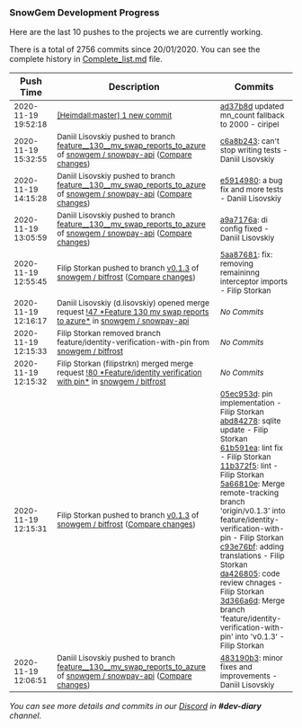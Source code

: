 
### SnowGem Development Progress

Here are the last 10 pushes to the projects we are currently working.

There is a total of 2756 commits since 20/01/2020. You can see the complete history in
 [Complete_list.md](Complete_list.md) file.

| Push Time | Description | Commits |
| --- | --- | --- |
| <sub>2020-11-19 19:52:18</sub> | <sub>[[Heimdall:master] 1 new commit](https://github.com/ciripel/Heimdall/commit/ad37b8d66a413ca489eca0528f0833ec82915355)</sub> | <sub>[ad37b8d](https://github.com/ciripel/Heimdall/commit/ad37b8d66a413ca489eca0528f0833ec82915355) updated mn_count fallback to 2000 - ciripel</sub> |
| <sub>2020-11-19 15:32:55</sub> | <sub>Daniil Lisovskiy pushed to branch [feature\_\_130\_\_mv\_swap\_reports\_to\_azure](https://gitlab.com/snowgem/snowpay-api/commits/feature__130__mv_swap_reports_to_azure) of [snowgem / snowpay\-api](https://gitlab.com/snowgem/snowpay-api) ([Compare changes](https://gitlab.com/snowgem/snowpay-api/compare/e59149807fcb3eaeffb8556bd5bb236be28d4491...c6a8b243f98b34318b55cd63f5e3490fa9352769))</sub> | <sub>[c6a8b243](https://gitlab.com/snowgem/snowpay-api/-/commit/c6a8b243f98b34318b55cd63f5e3490fa9352769): can't stop writing tests - Daniil Lisovskiy</sub> |
| <sub>2020-11-19 14:15:28</sub> | <sub>Daniil Lisovskiy pushed to branch [feature\_\_130\_\_mv\_swap\_reports\_to\_azure](https://gitlab.com/snowgem/snowpay-api/commits/feature__130__mv_swap_reports_to_azure) of [snowgem / snowpay\-api](https://gitlab.com/snowgem/snowpay-api) ([Compare changes](https://gitlab.com/snowgem/snowpay-api/compare/a9a7176a5051d170e058a53edb89379d4a95c01d...e59149807fcb3eaeffb8556bd5bb236be28d4491))</sub> | <sub>[e5914980](https://gitlab.com/snowgem/snowpay-api/-/commit/e59149807fcb3eaeffb8556bd5bb236be28d4491): a bug fix and more tests - Daniil Lisovskiy</sub> |
| <sub>2020-11-19 13:05:59</sub> | <sub>Daniil Lisovskiy pushed to branch [feature\_\_130\_\_mv\_swap\_reports\_to\_azure](https://gitlab.com/snowgem/snowpay-api/commits/feature__130__mv_swap_reports_to_azure) of [snowgem / snowpay\-api](https://gitlab.com/snowgem/snowpay-api) ([Compare changes](https://gitlab.com/snowgem/snowpay-api/compare/04be3f1cfd158ccc6ca75865dbd500361c5d9ce0...a9a7176a5051d170e058a53edb89379d4a95c01d))</sub> | <sub>[a9a7176a](https://gitlab.com/snowgem/snowpay-api/-/commit/a9a7176a5051d170e058a53edb89379d4a95c01d): di config fixed - Daniil Lisovskiy</sub> |
| <sub>2020-11-19 12:55:45</sub> | <sub>Filip Storkan pushed to branch [v0\.1\.3](https://gitlab.com/snowgem/bitfrost/commits/v0.1.3) of [snowgem / bitfrost](https://gitlab.com/snowgem/bitfrost) ([Compare changes](https://gitlab.com/snowgem/bitfrost/compare/3d366a6d634910c7d1fc9c8480dad53fc6fe8860...5aa876811fc18126ff093622c85aa0d7ea1c394d))</sub> | <sub>[5aa87681](https://gitlab.com/snowgem/bitfrost/-/commit/5aa876811fc18126ff093622c85aa0d7ea1c394d): fix: removing remaininng interceptor imports - Filip Storkan</sub> |
| <sub>2020-11-19 12:16:17</sub> | <sub>Daniil Lisovskiy (d.lisovskiy) opened merge request [\!47 \*Feature  130  mv swap reports to azure\*](https://gitlab.com/snowgem/snowpay-api/-/merge_requests/47) in [snowgem / snowpay\-api](https://gitlab.com/snowgem/snowpay-api)</sub> | <sub>_No Commits_</sub> |
| <sub>2020-11-19 12:15:33</sub> | <sub>Filip Storkan removed branch feature/identity-verification-with-pin from [snowgem / bitfrost](https://gitlab.com/snowgem/bitfrost)</sub> | <sub>_No Commits_</sub> |
| <sub>2020-11-19 12:15:32</sub> | <sub>Filip Storkan (filipstrkn) merged merge request [\!80 \*Feature/identity verification with pin\*](https://gitlab.com/snowgem/bitfrost/-/merge_requests/80) in [snowgem / bitfrost](https://gitlab.com/snowgem/bitfrost)</sub> | <sub>_No Commits_</sub> |
| <sub>2020-11-19 12:15:31</sub> | <sub>Filip Storkan pushed to branch [v0\.1\.3](https://gitlab.com/snowgem/bitfrost/commits/v0.1.3) of [snowgem / bitfrost](https://gitlab.com/snowgem/bitfrost) ([Compare changes](https://gitlab.com/snowgem/bitfrost/compare/2720f1ef53ddaaa98da718f7478549bf6373bbfe...3d366a6d634910c7d1fc9c8480dad53fc6fe8860))</sub> | <sub>[05ec953d](https://gitlab.com/snowgem/bitfrost/-/commit/05ec953de0dc53b3dc39b13619b0220abe8e092e): pin implementation - Filip Storkan<br>[abd84278](https://gitlab.com/snowgem/bitfrost/-/commit/abd84278ca0dad5e025a44405ab19d92b09e9f7a): sqlite update - Filip Storkan<br>[61b591ea](https://gitlab.com/snowgem/bitfrost/-/commit/61b591ea8acf649d0a95a260ef563937a28a2571): lint fix - Filip Storkan<br>[11b372f5](https://gitlab.com/snowgem/bitfrost/-/commit/11b372f55e19f1756832cf86b00339d2c2d90c77): lint - Filip Storkan<br>[5a66810e](https://gitlab.com/snowgem/bitfrost/-/commit/5a66810e5c2140ec48d547269df21d67e0f58856): Merge remote-tracking branch 'origin/v0.1.3' into feature/identity-verification-with-pin - Filip Storkan<br>[c93e76bf](https://gitlab.com/snowgem/bitfrost/-/commit/c93e76bfb3b6b82787dd2d5c40adae39d1afa68e): adding translations - Filip Storkan<br>[da426805](https://gitlab.com/snowgem/bitfrost/-/commit/da426805da0d245f500517fa44d3be3d583e7025): code review chnages - Filip Storkan<br>[3d366a6d](https://gitlab.com/snowgem/bitfrost/-/commit/3d366a6d634910c7d1fc9c8480dad53fc6fe8860): Merge branch 'feature/identity-verification-with-pin' into 'v0.1.3' - Filip Storkan</sub> |
| <sub>2020-11-19 12:06:51</sub> | <sub>Daniil Lisovskiy pushed to branch [feature\_\_130\_\_mv\_swap\_reports\_to\_azure](https://gitlab.com/snowgem/snowpay-api/commits/feature__130__mv_swap_reports_to_azure) of [snowgem / snowpay\-api](https://gitlab.com/snowgem/snowpay-api) ([Compare changes](https://gitlab.com/snowgem/snowpay-api/compare/c3f2ddfcaf93d2b09500727a7ac37f444f9ef3dc...483190b3521953724a04c524deeb22aa596e4259))</sub> | <sub>[483190b3](https://gitlab.com/snowgem/snowpay-api/-/commit/483190b3521953724a04c524deeb22aa596e4259): minor fixes and improvements - Daniil Lisovskiy</sub> |

_You can see more details and commits in our [Discord](https://discord.gg/zumGnbg) in **#dev-diary** channel._
